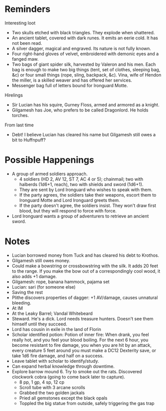 # Reminders
Interesting loot
- Two skulls etched with black triangles. They explode when shattered.
- An ancient tablet, covered with dark runes. It emits an eerie cold. It has not been read.
- A silver dagger, magical and engraved. Its nature is not fully known.
- Four right-hand gloves of velvet, embroidered with demonic eyes and a fanged maw.
- Two bags of giant spider silk, harvested by Valeron and his men. Each bag is enough to make two big things (tent, set of clothes, sleeping bag, &c) or four small things (rope, sling, backpack, &c). Vina, wife of Hendon the miller, is a skilled weaver and has offered her services.
- Messenger bag full of letters bound for Ironguard Motte.

Hirelings
- Sir Lucian has his squire, Gurney Floss, armed and armored as a knight.
- Gilgamesh has Joe, who prefers to be called Dragonlord. He holds torches.

From last time
- Debt! I believe Lucian has cleared his name but Gilgamesh still owes a bit to Huffnpuff?

# Possible Happenings
- A group of armed soldiers approach.
    - 4 soldiers (HD 2, AV 12, ST 7, AC 4 or 5); chainmail; two with halberds (1d6+1, reach), two with shields and sword (1d6+1).
    - They are sent by Lord Ironguard who wishes to speak with them.
    - If the party agrees, the soldiers take their weapons, escort them to Ironguard Motte and Lord Ironguard greets them.
    - If the party doesn't agree, the soldiers insist. They won't draw first blood, but they will respond to force with force.
- Lord Ironguard wants a group of adventurers to retrieve an ancient sword.

# Notes
- Lucian borrowed money from Tuck and has cleared his debt to Krothos.
- Gilgamesh still owes money.
- Could make a bowstring or crossbowstring with the silk. It adds 20 feet to the range. If you make the bow out of a correspondingly cool wood, it also adds +1 damage.
- Gilgamesh: rope, banana hammock, pajama set
- Lucian: sari (for someone else)
- Saving the rest
- Plithe discovers properties of dagger: +1 AV/damage, causes unnatural bleeding.
- At IM
- At the Leaky Barrel; Vandal Whitebeard
- Steward. He's a dick. Lord needs treasure hunters. Doesn't see them himself until they succeed.
- Lord has cousin in exile in the land of Florin
- Scholar identified potion: Potion of inner fire: When drank, you feel really hot, and you feel your blood boiling. For the next 6 hour, you become resistant to fire damage, you when you are hit by an attack, every creature 5 feet around you must make a DC12 Dexterity save, or take 1d6 fire damage, and half on a success.
- Leave tablet with scholar to identify/study.
- Can expand herbal knowledge through downtime.
- Explore barrow mound 6. Try to smoke out the rats. Discovered clockwork cobra (going to come back later to capture).
    - 8 pp, 1 gp, 4 sp, 12 cp
    - Scroll tube with 3 arcane scrolls
    - Grabbed the two golden jackals
    - Pried all gemstones except the black opals
    - Toppled the big statue from outside, safely triggering the gas trap